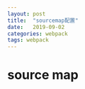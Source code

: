 ```yaml
---
layout: post
title:  "sourcemap配置"
date:   2019-09-02
categories: webpack
tags: webpack
---
```


# source map


